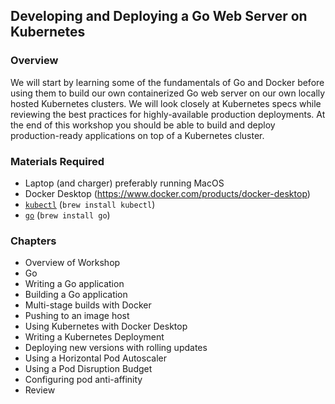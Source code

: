 ## Developing and Deploying a Go Web Server on Kubernetes

### Overview

We will start by learning some of the fundamentals of Go and Docker before using them to build our own containerized Go web server on our own locally hosted Kubernetes clusters.  We will look closely at Kubernetes specs while reviewing the best practices for highly-available production deployments.  At the end of this workshop you should be able to build and deploy production-ready applications on top of a Kubernetes cluster.


### Materials Required

- Laptop (and charger) preferably running MacOS
- Docker Desktop (https://www.docker.com/products/docker-desktop)
- [`kubectl`](https://kubernetes.io/docs/tasks/tools/install-kubectl/) (`brew install kubectl`) 
- [`go`](https://golang.org/dl/) (`brew install go`)


### Chapters

- Overview of Workshop
- Go
- Writing a Go application
- Building a Go application
- Multi-stage builds with Docker
- Pushing to an image host
- Using Kubernetes with Docker Desktop
- Writing a Kubernetes Deployment
- Deploying new versions with rolling updates
- Using a Horizontal Pod Autoscaler
- Using a Pod Disruption Budget
- Configuring pod anti-affinity
- Review
